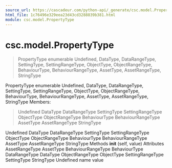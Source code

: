 ```yaml
---
source_url: https://cascadeur.com/python-api/_generate/csc.model.PropertyType.html
html_file: 1c76496e329eea23d43cd3288839b381.html
module: csc.model.PropertyType
---
```


# csc.model.PropertyType 

> PropertyType enumerable
> Undefined,
> DataType,
> DataRangeType,
> SettingType,
> SettingRangeType,
> ObjectType,
> ObjectRangeType,
> BehaviourType,
> BehaviourRangeType,
> AssetType,
> AssetRangeType,
> StringType

PropertyType enumerable Undefined,
DataType,
DataRangeType,
SettingType,
SettingRangeType,
ObjectType,
ObjectRangeType,
BehaviourType,
BehaviourRangeType,
AssetType,
AssetRangeType,
StringType Members:
> Undefined
> DataType
> DataRangeType
> SettingType
> SettingRangeType
> ObjectType
> ObjectRangeType
> BehaviourType
> BehaviourRangeType
> AssetType
> AssetRangeType
> StringType

Undefined DataType DataRangeType SettingType SettingRangeType ObjectType ObjectRangeType BehaviourType BehaviourRangeType AssetType AssetRangeType StringType Methods __init__ (self, value) Attributes AssetRangeType AssetType BehaviourRangeType BehaviourType DataRangeType DataType ObjectRangeType ObjectType SettingRangeType SettingType StringType Undefined name value
